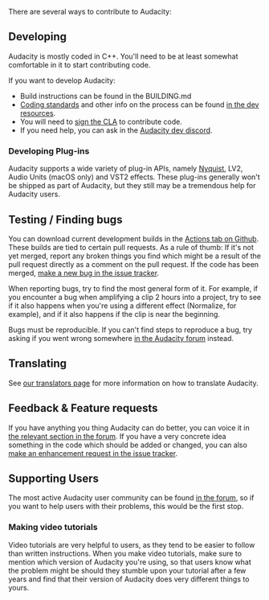 There are several ways to contribute to Audacity: 

## Developing

Audacity is mostly coded in C++. You'll need to be at least somewhat comfortable in it to start contributing code.

If you want to develop Audacity:

* Build instructions can be found in the BUILDING.md
* [Coding standards](https://audacity.gitbook.io/dev/getting-started/coding-standards) and other info on the process can be found [in the dev resources](https://audacity.gitbook.io/dev/).
* You will need to [sign the CLA](https://www.audacityteam.org/cla/) to contribute code.
* If you need help, you can ask in the [Audacity dev discord](https://discord.gg/N3XKxzTrq3).

### Developing Plug-ins

Audacity supports a wide variety of plug-in APIs, namely [Nyquist](https://manual.audacityteam.org/man/nyquist.html), LV2, Audio Units (macOS only) and VST2 effects. These plug-ins generally won't be shipped as part of Audacity, but they still may be a tremendous help for Audacity users.

## Testing / Finding bugs

You can download current development builds in the [Actions tab on Github](https://github.com/audacity/audacity/actions). These builds are tied to certain pull requests. As a rule of thumb: If it's not yet merged, report any broken things you find which might be a result of the pull request directly as a comment on the pull request. If the code has been merged, [make a new bug in the issue tracker](https://github.com/audacity/audacity/issues/new/choose).

When reporting bugs, try to find the most general form of it. For example, if you encounter a bug when amplifying a clip 2 hours into a project, try to see if it also happens when you're using a different effect (Normalize, for example), and if it also happens if the clip is near the beginning.

Bugs must be reproducible. If you can't find steps to reproduce a bug, try asking if you went wrong somewhere [in the Audacity forum](https://forum.audacityteam.org/) instead. 

## Translating

See [our translators page](https://www.audacityteam.org/community/translators/) for more information on how to translate Audacity. 

## Feedback & Feature requests

If you have anything you thing Audacity can do better, you can voice it in [the relevant section in the forum](https://forum.audacityteam.org/c/feedback-and-discussion-forum/adding-features-to-audacity/22). If you have a very concrete idea something in the code which should be added or changed, you can also  [make an enhancement request in the issue tracker](https://github.com/audacity/audacity/issues/new/choose).

## Supporting Users

The most active Audacity user community can be found [in the forum](https://forum.audacityteam.org/), so if you want to help users with their problems, this would be the first stop.

### Making video tutorials

Video tutorials are very helpful to users, as they tend to be easier to follow than written instructions. When you make video tutorials, make sure to mention which version of Audacity you're using, so that users know what the problem might be should they stumble upon your tutorial after a few years and find that their version of Audacity does very different things to yours.
